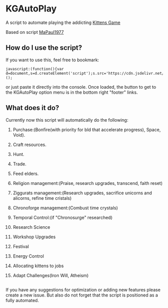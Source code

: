 # KGAutoPlay
A script to automate playing the addicting <a href="http://kittensgame.com/web/#">Kittens Game</a>

Based on script <a href="https://github.com/MaPaul1977/KittensGame">MaPaul1977</a>



## How do I use the script?

If you want to use this, feel free to bookmark:

    javascript:(function(){var d=document,s=d.createElement('script');s.src='https://cdn.jsdelivr.net/gh/TheOnly92/KGAutoPlay/kitg.js';d.body.appendChild(s);})();

or just paste it directly into the console. Once loaded, the button to get to the KGAutoPlay option menu is in the bottom right "footer" links.


## What does it do?

Currently now this script will automatically do the following:

1. Purchase:(Bonfire(with priority for bld that accelerate progress), Space, Void).

1. Craft resources.

1. Hunt.

1. Trade.

1. Feed elders.

1. Religion management:(Praise, research upgrades, transcend, faith reset)

1. Ziggurats management:(Research upgrades, sacrifice unicorns and alicorns, refine time cristals)

1. Chronoforge management:(Combust time crystals)

1. Temporal Control:(if "Chronosurge" researched)

1. Research Science

1. Workshop Upgrades

1. Festival

1. Energy Control

1. Allocating kittens to jobs

1. Adapt Challenges(Iron Will, Atheism)

##
If you have any suggestions for optimization or adding new features please create a new issue. But also do not forget that the script is positioned as a fully automated.
